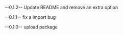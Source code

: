 --0.1.2--
Update README and remove an extra option

--0.1.1--
fix a import bug


--0.1.0--
upload package

